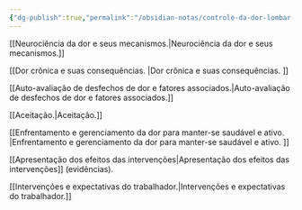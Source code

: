```yaml
---
{"dg-publish":true,"permalink":"/obsidian-notas/controle-da-dor-lombar-cronica/"}
---
```


[[Neurociência da dor e seus mecanismos.\|Neurociência da dor e seus mecanismos.]]

[[Dor crônica e suas consequências. \|Dor crônica e suas consequências. ]]

[[Auto-avaliação de desfechos de dor e fatores associados.\|Auto-avaliação de desfechos de dor e fatores associados.]]

[[Aceitação.\|Aceitação.]]

[[Enfrentamento e gerenciamento da dor para manter-se saudável e ativo. \|Enfrentamento e gerenciamento da dor para manter-se saudável e ativo. ]]

[[Apresentação dos efeitos das intervenções\|Apresentação dos efeitos das intervenções]] (evidências).

[[Intervenções e expectativas do trabalhador.\|Intervenções e expectativas do trabalhador.]]